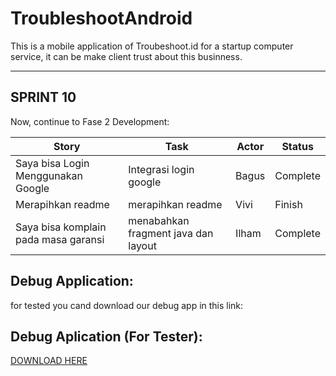 # TroubleshootAndroid
This is a mobile application of Troubeshoot.id
for a startup computer service, it can be make client trust about this businness.

<hr>

## SPRINT 10
Now, continue to Fase 2 Development:

| Story                 | Task                                                              | Actor | Status   |
|-----------------------|-------------------------------------------------------------------|-------|----------|
| Saya bisa Login Menggunakan Google          | Integrasi login google       | Bagus | Complete |
| Merapihkan readme      | merapihkan readme                                | Vivi  | Finish |
| Saya bisa komplain pada masa garansi           | menabahkan fragment java dan layout           | Ilham | Complete |


## Debug Application:
for tested you cand download our debug app in this link:
## Debug Aplication (For Tester):
[DOWNLOAD HERE](https://drive.google.com/file/d/1FtzZsp3WCAhUh7tuGghWAujCE3wAXEDD/view?usp=sharing)
<br>
<br>



